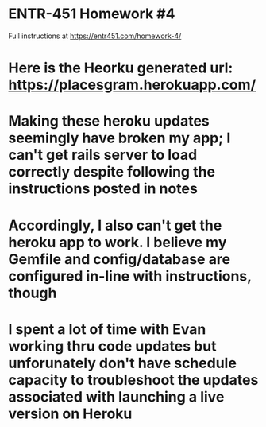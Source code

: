 # ENTR-451 Homework #4

Full instructions at https://entr451.com/homework-4/

# Here is the Heorku generated url: https://placesgram.herokuapp.com/
# Making these heroku updates seemingly have broken my app; I can't get rails server to load correctly despite following the instructions posted in notes
# Accordingly, I also can't get the heroku app to work. I believe my Gemfile and config/database are configured in-line with instructions, though
# I spent a lot of time with Evan working thru code updates but unforunately don't have schedule capacity to troubleshoot the updates associated with launching a live version on Heroku